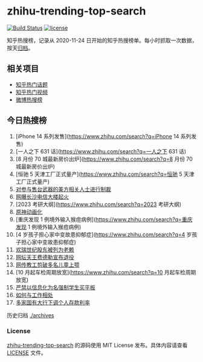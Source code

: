 # zhihu-trending-top-search

[![Build Status](https://github.com/justjavac/zhihu-trending-top-search/workflows/ci/badge.svg?branch=main)](https://github.com/justjavac/zhihu-trending-top-search/actions)
[![license](https://img.shields.io/github/license/justjavac/zhihu-trending-top-search)](https://github.com/justjavac/zhihu-trending-top-search/blob/main/LICENSE)

知乎热搜榜，记录从 2020-11-24 日开始的知乎热搜榜单。每小时抓取一次数据，按天[归档](./archives)。

## 相关项目

- [知乎热门话题](https://github.com/justjavac/zhihu-trending-hot-questions)
- [知乎热门视频](https://github.com/justjavac/zhihu-trending-hot-video)
- [微博热搜榜](https://github.com/justjavac/weibo-trending-hot-search)

## 今日热搜榜

<!-- BEGIN -->
<!-- 最后更新时间 Fri Sep 16 2022 23:09:23 GMT+0800 (China Standard Time) -->

1. [iPhone 14 系列发售](https://www.zhihu.com/search?q=iPhone 14 系列发售)
1. [一人之下 631 话](https://www.zhihu.com/search?q=一人之下 631 话)
1. [8 月份 70 城最新房价出炉](https://www.zhihu.com/search?q=8 月份 70 城最新房价出炉)
1. [恒驰 5 天津工厂正式量产](https://www.zhihu.com/search?q=恒驰 5 天津工厂正式量产)
1. [对参与售台武器的美方相关人士进行制裁](https://www.zhihu.com/search?q=对参与售台武器的美方相关人士进行制裁)
1. [网曝长沙电信大楼起火](https://www.zhihu.com/search?q=网曝长沙电信大楼起火)
1. [2023 考研大纲](https://www.zhihu.com/search?q=2023 考研大纲)
1. [原神动画化](https://www.zhihu.com/search?q=原神动画化)
1. [重庆发现 1 例境外输入猴痘病例](https://www.zhihu.com/search?q=重庆发现 1 例境外输入猴痘病例)
1. [4 岁孩子担心家中变故患抑郁症](https://www.zhihu.com/search?q=4 岁孩子担心家中变故患抑郁症)
1. [欢瑞世纪股东被列为老赖](https://www.zhihu.com/search?q=欢瑞世纪股东被列为老赖)
1. [网坛天王费德勒宣布退役](https://www.zhihu.com/search?q=网坛天王费德勒宣布退役)
1. [网传教工剪破多名儿童上颚](https://www.zhihu.com/search?q=网传教工剪破多名儿童上颚)
1. [10 月起车检周期放宽](https://www.zhihu.com/search?q=10 月起车检周期放宽)
1. [严禁以信息化为名强制学生买平板](https://www.zhihu.com/search?q=严禁以信息化为名强制学生买平板)
1. [如何与工作相处](https://www.zhihu.com/search?q=如何与工作相处)
1. [多家国有大行下调个人存款利率](https://www.zhihu.com/search?q=多家国有大行下调个人存款利率)

<!-- END -->

历史归档 [./archives](./archives)

### License

[zhihu-trending-top-search](https://github.com/justjavac/zhihu-trending-top-search)
的源码使用 MIT License 发布。具体内容请查看 [LICENSE](./LICENSE) 文件。
